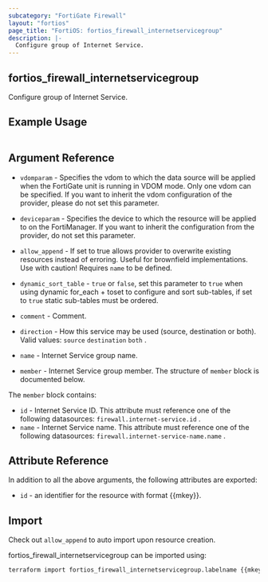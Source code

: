 ```yaml
---
subcategory: "FortiGate Firewall"
layout: "fortios"
page_title: "FortiOS: fortios_firewall_internetservicegroup"
description: |-
  Configure group of Internet Service.
---
```


## fortios_firewall_internetservicegroup
Configure group of Internet Service.

## Example Usage

```hcl

```

## Argument Reference
* `vdomparam` - Specifies the vdom to which the data source will be applied when the FortiGate unit is running in VDOM mode. Only one vdom can be specified. If you want to inherit the vdom configuration of the provider, please do not set this parameter.
* `deviceparam` - Specifies the device to which the resource will be applied to on the FortiManager. If you want to inherit the configuration from the provider, do not set this parameter.
* `allow_append` - If set to true allows provider to overwrite existing resources instead of erroring. Useful for brownfield implementations. Use with caution! Requires `name` to be defined.
* `dynamic_sort_table` - `true` or `false`, set this parameter to `true` when using dynamic for_each + toset to configure and sort sub-tables, if set to `true` static sub-tables must be ordered.

* `comment` - Comment.
* `direction` - How this service may be used (source, destination or both). Valid values: `source` `destination` `both` .
* `name` - Internet Service group name.
* `member` - Internet Service group member. The structure of `member` block is documented below.

The `member` block contains:

* `id` - Internet Service ID. This attribute must reference one of the following datasources: `firewall.internet-service.id` .
* `name` - Internet Service name. This attribute must reference one of the following datasources: `firewall.internet-service-name.name` .

## Attribute Reference

In addition to all the above arguments, the following attributes are exported:
* `id` - an identifier for the resource with format {{mkey}}.

## Import

Check out `allow_append` to auto import upon resource creation.

fortios_firewall_internetservicegroup can be imported using:
```sh
terraform import fortios_firewall_internetservicegroup.labelname {{mkey}}
```
